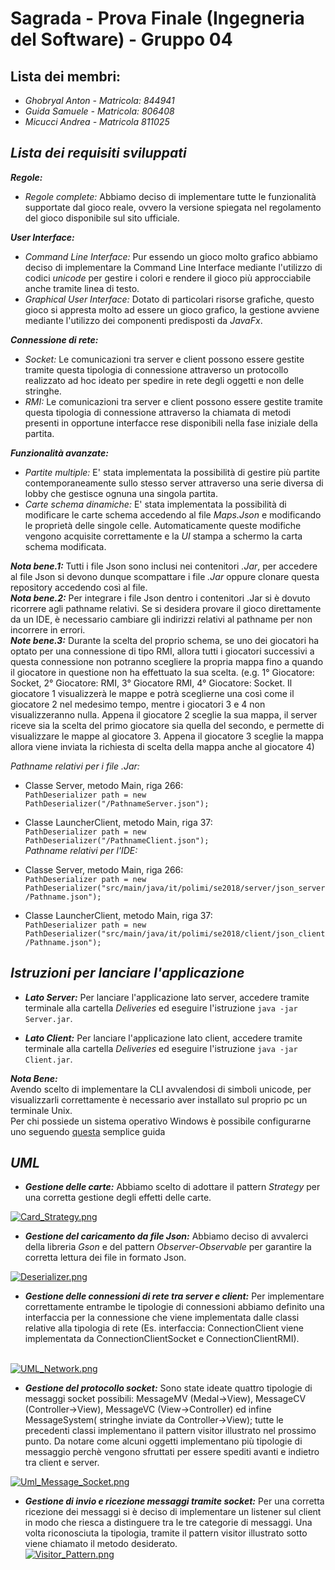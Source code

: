 
# Sagrada - Prova Finale (Ingegneria del Software) - Gruppo 04   
  
## Lista dei membri:  
  
 - *Ghobryal Anton - Matricola: 844941*  
 - *Guida Samuele - Matricola: 806408*  
- *Micucci Andrea - Matricola 811025*  
  
## ***Lista dei requisiti sviluppati***  
  
***Regole:***  
 - *Regole complete:* Abbiamo deciso di implementare tutte le funzionalità supportate dal gioco reale, ovvero la                          versione spiegata nel regolamento del gioco disponibile sul sito ufficiale.  
  
***User Interface:***  
 - *Command Line Interface:* Pur essendo un gioco molto grafico abbiamo deciso di implementare la Command Line Interface mediante l'utilizzo di codici *unicode* per gestire i colori e rendere il gioco più approcciabile anche tramite linea di testo.  
 - *Graphical User Interface:* Dotato di particolari risorse grafiche, questo gioco si appresta molto ad essere un gioco grafico, la gestione avviene mediante l'utilizzo dei componenti predisposti da *JavaFx*.  
  
***Connessione di rete:***  
 - *Socket:* Le comunicazioni tra server e client possono essere gestite tramite questa tipologia di connessione attraverso un protocollo realizzato ad hoc ideato per spedire in rete degli oggetti e non delle stringhe.  
 - *RMI:* Le comunicazioni tra server e client possono essere gestite tramite questa tipologia di connessione attraverso la chiamata di metodi presenti in opportune interfacce rese disponibili nella fase iniziale della partita.  
  
***Funzionalità avanzate:***  
 - *Partite multiple:* E' stata implementata la possibilità di gestire più partite contemporaneamente sullo stesso server attraverso una serie diversa di lobby che gestisce ognuna una singola partita.  
 - *Carte schema dinamiche:* E' stata implementata la possibilità di modificare le carte schema accedendo al file *Maps.Json* e modificando le proprietà delle singole celle. Automaticamente queste modifiche vengono acquisite correttamente e la *UI* stampa a schermo la carta schema modificata.  
  
***Nota bene.1:*** Tutti i file Json sono inclusi nei contenitori *.Jar*, per accedere al file Json si devono dunque scompattare i file *.Jar* oppure clonare questa repository accedendo così al file.  
***Nota bene.2:*** Per integrare i file Json dentro i contenitori .Jar si è dovuto ricorrere agli pathname relativi. Se si desidera provare il gioco direttamente da un IDE, è necessario cambiare gli indirizzi relativi al pathname per non incorrere in errori.  
***Note bene.3:*** Durante la scelta del proprio schema, se uno dei giocatori ha optato per una connessione di tipo RMI, allora tutti i giocatori successivi a questa connessione non potranno scegliere la propria mappa fino a quando il giocatore in questione non ha effettuato la sua scelta. (e.g. 1° Giocatore: Socket, 2° Giocatore: RMI, 3° Giocatore RMI, 4° Giocatore:  Socket. Il giocatore 1 visualizzerà le mappe e potrà sceglierne una così come il giocatore 2  nel medesimo tempo, mentre i giocatori 3 e 4 non visualizzeranno nulla. Appena il giocatore 2 sceglie la sua mappa, il server riceve sia la scelta del primo giocatore sia quella del secondo, e permette di visualizzare le mappe al giocatore 3. Appena il giocatore 3 sceglie la mappa allora viene inviata la richiesta di scelta della mappa anche al giocatore 4)
  
*Pathname relativi per i file .Jar:*  
  
 - Classe Server, metodo Main, riga 266:   
`PathDeserializer path = new PathDeserializer("/PathnameServer.json");`  
- Classe LauncherClient, metodo Main, riga 37:   
 `PathDeserializer path = new PathDeserializer("/PathnameClient.json");`  
  *Pathname relativi per l'IDE:*  
  
 - Classe Server, metodo Main, riga 266:   
`PathDeserializer path = new PathDeserializer("src/main/java/it/polimi/se2018/server/json_server/Pathname.json");`  
- Classe LauncherClient, metodo Main, riga 37:   
`PathDeserializer path = new PathDeserializer("src/main/java/it/polimi/se2018/client/json_client/Pathname.json");`  
  
## ***Istruzioni per lanciare l'applicazione***  
  
  
 - ***Lato Server:*** Per lanciare l'applicazione lato server, accedere tramite terminale alla cartella *Deliveries* ed eseguire l'istruzione  `java -jar Server.jar`.   
  
 - ***Lato Client:*** Per lanciare l'applicazione lato client, accedere tramite terminale alla cartella *Deliveries* ed eseguire l'istruzione  `java -jar Client.jar`.   
  
***Nota Bene:***  
Avendo scelto di implementare la CLI avvalendosi di simboli unicode, per visualizzarli correttamente è necessario aver installato sul proprio pc un terminale Unix.   
Per chi possiede un sistema operativo Windows è possibile configurarne uno seguendo [questa](https://github.com/michele-bertoni/W10JavaCLI) semplice guida   
   
## ***UML***  
  
 - ***Gestione delle carte:*** Abbiamo scelto di adottare il pattern *Strategy* per una corretta gestione degli effetti delle carte.  
   
[![Card_Strategy.png](https://s19.postimg.cc/sxr43tctf/Card_Strategy.png)](https://postimg.cc/image/691x48vfj/)  
  
- ***Gestione del caricamento da file Json:*** Abbiamo deciso di avvalerci della libreria *Gson* e del pattern *Observer-Observable* per garantire la corretta lettura dei file in formato Json.  
  
[![Deserializer.png](https://s19.postimg.cc/e1skw6boj/Deserializer.png)](https://postimg.cc/image/4u0cfh4m7/)  
  
- ***Gestione delle connessioni di rete tra server e client:*** Per implementare correttamente entrambe le tipologie di connessioni abbiamo definito una interfaccia per la connessione che viene implementata dalle classi relative alla tipologia di rete (Es. interfaccia: ConnectionClient viene implementata da ConnectionClientSocket e ConnectionClientRMI).  
  
 [  
 ![UML_Network.png](https://s19.postimg.cc/ripjf5wbn/UML_Network.png)](https://postimg.cc/image/9fwgny0gv/)  
   
- ***Gestione del protocollo socket:*** Sono state ideate quattro tipologie di messaggi socket possibili: MessageMV (Medal->View), MessageCV (Controller->View), MessageVC (View->Controller) ed infine MessageSystem( stringhe inviate da Controller->View); tutte le precedenti classi implementano il pattern visitor illustrato nel prossimo punto. Da notare come alcuni oggetti implementano più tipologie di messaggio perchè vengono sfruttati per essere spediti avanti e indietro tra client e server.  
  
[![Uml_Message_Socket.png](https://s19.postimg.cc/8dma5fk8j/Uml_Message_Socket.png)](https://postimg.cc/image/fgu5l1pnz/)  
  
- ***Gestione di invio e ricezione messaggi tramite socket:*** Per una corretta ricezione dei messaggi si è deciso di implementare un listener sul client in modo che riesca a distinguere tra le tre categorie di messaggi. Una volta riconosciuta la tipologia, tramite il pattern visitor illustrato sotto viene chiamato il metodo desiderato.  
[![Visitor_Pattern.png](https://s19.postimg.cc/56rqltunn/Visitor_Pattern.png)](https://postimg.cc/image/cmr07micv/)